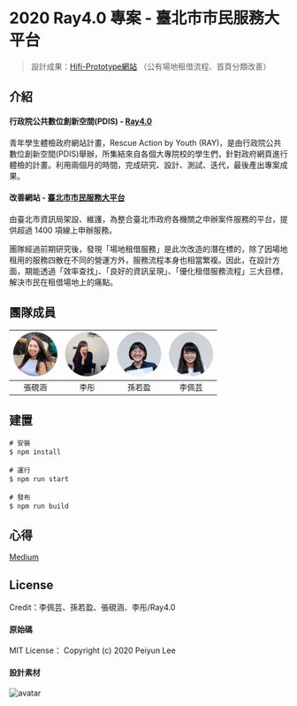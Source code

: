 
# 2020 Ray4.0 專案 - 臺北市市民服務大平台

>設計成果：[Hifi-Prototype網站](https://peiyunlee.github.io/Ray4.0_TaipeiCitizenServicePlatform/#/) （公有場地租借流程、首頁分類改善）

## 介紹
#### 行政院公共數位創新空間(PDIS) - [Ray4.0](https://ray2020.pdis.nat.gov.tw/)
青年學生體檢政府網站計畫，Rescue Action by Youth (RAY)，是由行政院公共數位創新空間(PDIS)舉辦，所集結來自各個大專院校的學生們，針對政府網頁進行體檢的計畫。利用兩個月的時間，完成研究、設計、測試、迭代，最後產出專案成果。
#### 改善網站 - [臺北市市民服務大平台](https://service.gov.taipei/)
由臺北市資訊局架設、維護，為整合臺北市政府各機關之申辦案件服務的平台，提供超過 1400 項線上申辦服務。

團隊經過前期研究後，發現「場地租借服務」是此次改造的潛在標的，除了因場地租用的服務四散在不同的營運方外，服務流程本身也相當繁複。因此，在設計方面，期能透過「效率查找」、「良好的資訊呈現」、「優化租借服務流程」三大目標，解決市民在租借場地上的痛點。

## 團隊成員
| ![avatar](https://github.com/PEIYUNLEE/Ray4.0_TaipeiCitizenServicePlatform/blob/master/src/assets/images/Contributors/h.jpg?raw=true) |  ![avatar](https://github.com/PEIYUNLEE/Ray4.0_TaipeiCitizenServicePlatform/blob/master/src/assets/images/Contributors/t.jpg?raw=true) |  ![avatar](https://github.com/PEIYUNLEE/Ray4.0_TaipeiCitizenServicePlatform/blob/master/src/assets/images/Contributors/s.jpg?raw=true) | ![avatar](https://github.com/PEIYUNLEE/Ray4.0_TaipeiCitizenServicePlatform/blob/master/src/assets/images/Contributors/p.jpg?raw=true)|
| :----: | :----: | :----: |:----:|
| 張硯涵 | 李彤 | 孫若盈 | 李佩芸 |

## 建置
```
# 安裝
$ npm install

# 運行
$ npm run start

# 發布
$ npm run build
```

## 心得
[Medium](https://medium.com/@may1092200258/%E6%88%91%E5%9C%A8pdis%E8%A6%8B%E7%BF%92%E7%9A%84%E9%82%A3%E4%BA%9B%E6%97%A5%E5%AD%90-ca2ee73493ba)

## License
Credit：李佩芸、孫若盈、張硯涵、李彤/Ray4.0
#### 原始碼
MIT License：
Copyright (c) 2020 Peiyun Lee

#### 設計素材
![avatar](https://i.creativecommons.org/l/by-nc/3.0/tw/88x31.png)

